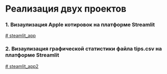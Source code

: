 # Реализация двух проектов
### 1. Визаулизация Apple котировок на платформе Streamlit
[# steamlit_app](https://444dima81-steamlit-app-apple-dashmain-jtvcum.streamlit.app/)


### 2. Визаулизация графической статистики файла tips.csv на платформе Streamlit
[# steamlit_app2](https://444dima81-steamlit-app-main-v2sn9k.streamlit.app/)
